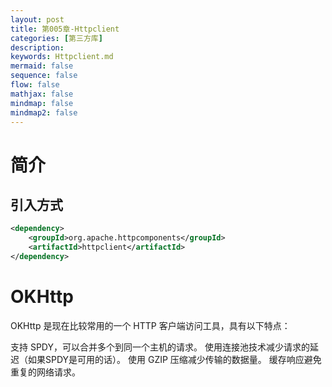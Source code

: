 ```yaml
---
layout: post
title: 第005章-Httpclient
categories: [第三方库]
description: 
keywords: Httpclient.md
mermaid: false
sequence: false
flow: false
mathjax: false
mindmap: false
mindmap2: false
---
```

# 简介

## 引入方式

```xml
<dependency>
    <groupId>org.apache.httpcomponents</groupId>
    <artifactId>httpclient</artifactId>
</dependency>
```



# OKHttp
OKHttp 是现在比较常用的一个 HTTP 客户端访问工具，具有以下特点：

支持 SPDY，可以合并多个到同一个主机的请求。
使用连接池技术减少请求的延迟（如果SPDY是可用的话）。
使用 GZIP 压缩减少传输的数据量。
缓存响应避免重复的网络请求。